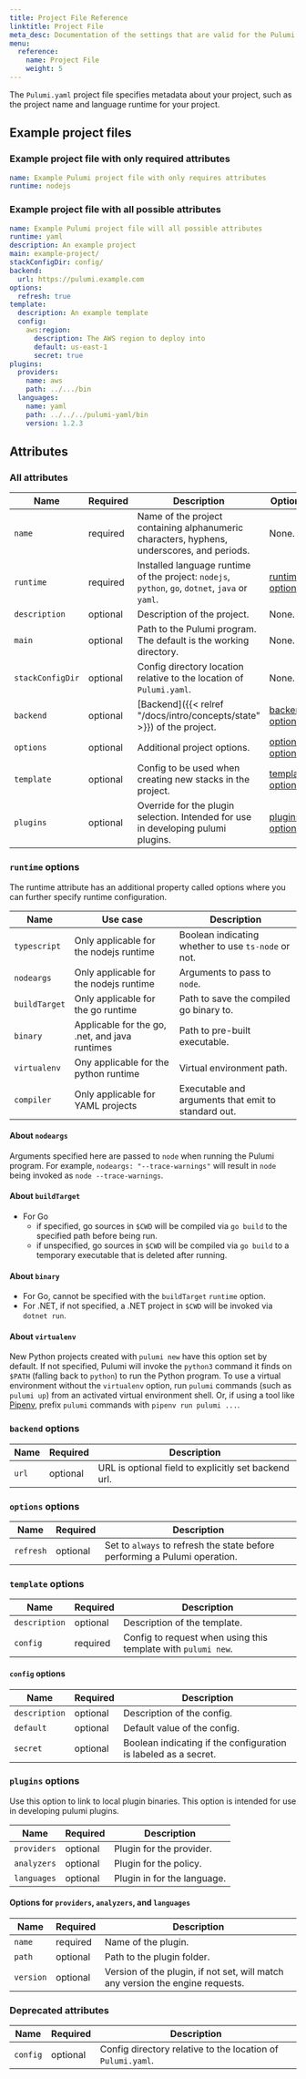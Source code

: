 ```yaml
---
title: Project File Reference
linktitle: Project File
meta_desc: Documentation of the settings that are valid for the Pulumi project file.
menu:
  reference:
    name: Project File
    weight: 5
---
```


The `Pulumi.yaml` project file specifies metadata about your project, such as the project name and language runtime for your project.

## Example project files

### Example project file with only required attributes

```yaml
name: Example Pulumi project file with only requires attributes
runtime: nodejs
```

### Example project file with all possible attributes

```yaml
name: Example Pulumi project file will all possible attributes
runtime: yaml
description: An example project
main: example-project/
stackConfigDir: config/
backend:
  url: https://pulumi.example.com
options:
  refresh: true
template:
  description: An example template
  config:
    aws:region:
      description: The AWS region to deploy into
      default: us-east-1
      secret: true
plugins:
  providers:
    name: aws
    path: ../.../bin
  languages:
    name: yaml
    path: ../../../pulumi-yaml/bin
    version: 1.2.3
```

## Attributes

### All attributes

| Name | Required | Description | Options |
| - | - | - | - |
| `name` | required | Name of the project containing alphanumeric characters, hyphens, underscores, and periods. | None. |
| `runtime` | required | Installed language runtime of the project: `nodejs`, `python`, `go`, `dotnet`, `java` or `yaml`. | [runtime options](#runtime-options)
| `description` | optional | Description of the project. | None. |
| `main` | optional | Path to the Pulumi program. The default is the working directory. | None. |
| `stackConfigDir` | optional | Config directory location relative to the location of `Pulumi.yaml`. | None. |
| `backend` | optional | [Backend]({{< relref "/docs/intro/concepts/state" >}}) of the project. | [backend options](#backend-options) |
| `options` | optional | Additional project options. | [options options](#options-options) |
| `template` | optional | Config to be used when creating new stacks in the project. | [template options](#template-options) |
| `plugins` | optional | Override for the plugin selection. Intended for use in developing pulumi plugins.  | [plugins options](#plugins-options) |

### `runtime` options

The runtime attribute has an additional property called options where you can further specify runtime configuration.

| Name | Use case | Description |
| - | - | - |
| `typescript` | Only applicable for the nodejs runtime | Boolean indicating whether to use `ts-node` or not. |
| `nodeargs` | Only applicable for the nodejs runtime | Arguments to pass to `node`. |
| `buildTarget` | Only applicable for the go runtime | Path to save the compiled go binary to. |
| `binary` | Applicable for the go, .net, and java runtimes | Path to pre-built executable. |
| `virtualenv` | Ony applicable for the python runtime | Virtual environment path. |
| `compiler` | Only applicable for YAML projects | Executable and arguments that emit to standard out. |

#### About `nodeargs`

Arguments specified here are passed to `node` when running the Pulumi program. For example, `nodeargs: "--trace-warnings"` will result in `node` being invoked as `node --trace-warnings`.

#### About `buildTarget`

- For Go
  - if specified, go sources in `$CWD` will be compiled via `go build` to the specified path before being run.
  - if unspecified, go sources in `$CWD` will be compiled via `go build` to a temporary executable that is deleted after running.

#### About `binary`

- For Go, cannot be specified with the `buildTarget` `runtime` option.
- For .NET, if not specified, a .NET project in `$CWD` will be invoked via `dotnet run`.

#### About `virtualenv`

New Python projects created with `pulumi new` have this option set by default. If not specified, Pulumi will invoke the `python3` command it finds on `$PATH` (falling back to `python`) to run the Python program. To use a virtual environment without the `virtualenv` option, run `pulumi` commands (such as `pulumi up`) from an activated virtual environment shell. Or, if using a tool like [Pipenv](https://github.com/pypa/pipenv), prefix `pulumi` commands with `pipenv run pulumi ...`.

### `backend` options

| Name | Required | Description |
| - | - | - |
| `url` | optional | URL is optional field to explicitly set backend url. |

### `options` options

| Name | Required | Description |
| - | - | - |
| `refresh` | optional | Set to `always` to refresh the state before performing a Pulumi operation. |

### `template` options

| Name | Required | Description |
| - | - | - |
| `description` | optional | Description of the template. |
| `config` | required | Config to request when using this template with `pulumi new`. |

#### `config` options

| Name | Required | Description |
| - | - | - |
| `description` | optional | Description of the config. |
| `default` | optional | Default value of the config. |
| `secret` | optional | Boolean indicating if the configuration is labeled as a secret. |

### `plugins` options

Use this option to link to local plugin binaries. This option is intended for use in developing pulumi plugins.

| Name | Required | Description |
| - | - | - |
| `providers` | optional | Plugin for the provider. |
| `analyzers` | optional | Plugin for the policy. |
| `languages` | optional | Plugin in for the language. |

#### Options for `providers`, `analyzers`, and `languages`

| Name | Required | Description |
| - | - | - |
| `name` | required | Name of the plugin. |
| `path` | optional | Path to the plugin folder. |
| `version` | optional | Version of the plugin, if not set, will match any version the engine requests. |

### Deprecated attributes

| Name | Required | Description |
| - | - | - |
| `config` | optional | Config directory relative to the location of `Pulumi.yaml`. |
